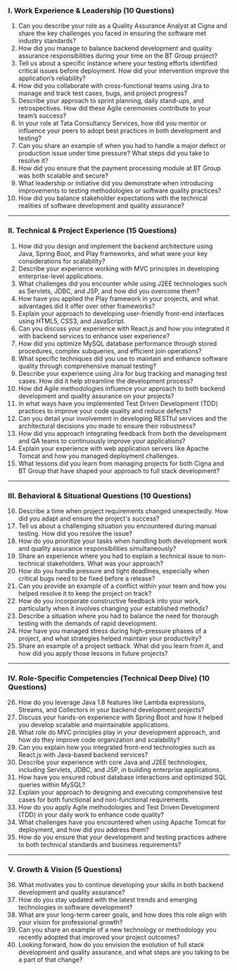 
### I. Work Experience & Leadership (10 Questions)

1. Can you describe your role as a Quality Assurance Analyst at Cigna and share the key challenges you faced in ensuring the software met industry standards? 
2. How did you manage to balance backend development and quality assurance responsibilities during your time on the BT Group project? 
3. Tell us about a specific instance where your testing efforts identified critical issues before deployment. How did your intervention improve the application’s reliability?
4. How did you collaborate with cross-functional teams using Jira to manage and track test cases, bugs, and project progress?
5. Describe your approach to sprint planning, daily stand-ups, and retrospectives. How did these Agile ceremonies contribute to your team’s success?
6. In your role at Tata Consultancy Services, how did you mentor or influence your peers to adopt best practices in both development and testing?
7. Can you share an example of when you had to handle a major defect or production issue under time pressure? What steps did you take to resolve it?
8. How did you ensure that the payment processing module at BT Group was both scalable and secure?
9. What leadership or initiative did you demonstrate when introducing improvements to testing methodologies or software quality practices?
10. How did you balance stakeholder expectations with the technical realities of software development and quality assurance?

---

### II. Technical & Project Experience (15 Questions)

1. How did you design and implement the backend architecture using Java, Spring Boot, and Play frameworks, and what were your key considerations for scalability?
2. Describe your experience working with MVC principles in developing enterprise-level applications.
3. What challenges did you encounter while using J2EE technologies such as Servlets, JDBC, and JSP, and how did you overcome them?
4. How have you applied the Play framework in your projects, and what advantages did it offer over other frameworks?
5. Explain your approach to developing user-friendly front-end interfaces using HTML5, CSS3, and JavaScript.
6. Can you discuss your experience with React.js and how you integrated it with backend services to enhance user experience?
7. How did you optimize MySQL database performance through stored procedures, complex subqueries, and efficient join operations?
8. What specific techniques did you use to maintain and enhance software quality through comprehensive manual testing?
9. Describe your experience using Jira for bug tracking and managing test cases. How did it help streamline the development process?
10. How did Agile methodologies influence your approach to both backend development and quality assurance on your projects?
11. In what ways have you implemented Test Driven Development (TDD) practices to improve your code quality and reduce defects?
12. Can you detail your involvement in developing RESTful services and the architectural decisions you made to ensure their robustness?
13. How did you approach integrating feedback from both the development and QA teams to continuously improve your applications?
14. Explain your experience with web application servers like Apache Tomcat and how you managed deployment challenges.
15. What lessons did you learn from managing projects for both Cigna and BT Group that have shaped your approach to full stack development?

---

### III. Behavioral & Situational Questions (10 Questions)

16. Describe a time when project requirements changed unexpectedly. How did you adapt and ensure the project's success?
17. Tell us about a challenging situation you encountered during manual testing. How did you resolve the issue?
18. How do you prioritize your tasks when handling both development work and quality assurance responsibilities simultaneously?
19. Share an experience where you had to explain a technical issue to non-technical stakeholders. What was your approach?
20. How do you handle pressure and tight deadlines, especially when critical bugs need to be fixed before a release?
21. Can you provide an example of a conflict within your team and how you helped resolve it to keep the project on track?
22. How do you incorporate constructive feedback into your work, particularly when it involves changing your established methods?
23. Describe a situation where you had to balance the need for thorough testing with the demands of rapid development.
24. How have you managed stress during high-pressure phases of a project, and what strategies helped maintain your productivity?
25. Share an example of a project setback. What did you learn from it, and how did you apply those lessons in future projects?

---

### IV. Role-Specific Competencies (Technical Deep Dive) (10 Questions)

26. How do you leverage Java 1.8 features like Lambda expressions, Streams, and Collectors in your backend development projects?
27. Discuss your hands-on experience with Spring Boot and how it helped you develop scalable and maintainable applications.
28. What role do MVC principles play in your development approach, and how do they improve code organization and scalability?
29. Can you explain how you integrated front-end technologies such as React.js with Java-based backend services?
30. Describe your experience with core Java and J2EE technologies, including Servlets, JDBC, and JSP, in building enterprise applications.
31. How have you ensured robust database interactions and optimized SQL queries within MySQL?
32. Explain your approach to designing and executing comprehensive test cases for both functional and non-functional requirements.
33. How do you apply Agile methodologies and Test Driven Development (TDD) in your daily work to enhance code quality?
34. What challenges have you encountered when using Apache Tomcat for deployment, and how did you address them?
35. How do you ensure that your development and testing practices adhere to both technical standards and business requirements?

---

### V. Growth & Vision (5 Questions)

36. What motivates you to continue developing your skills in both backend development and quality assurance?
37. How do you stay updated with the latest trends and emerging technologies in software development?
38. What are your long-term career goals, and how does this role align with your vision for professional growth?
39. Can you share an example of a new technology or methodology you recently adopted that improved your project outcomes?
40. Looking forward, how do you envision the evolution of full stack development and quality assurance, and what steps are you taking to be a part of that change?